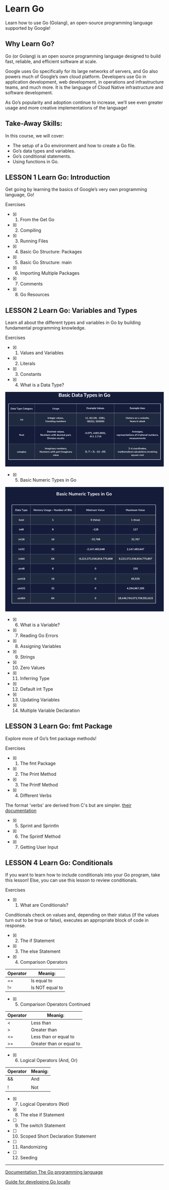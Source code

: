 # Learn Go

Learn how to use Go (Golang), an open-source programming language supported by Google!

## Why Learn Go?

Go (or Golang) is an open source programming language designed to build fast, reliable, and efficient software at scale.

Google uses Go specifically for its large networks of servers, and Go also powers much of Google’s own cloud platform. Developers use Go in application development, web development, in operations and infrastructure teams, and much more. It is the language of Cloud Native infrastructure and software development.

As Go’s popularity and adoption continue to increase, we’ll see even greater usage and more creative implementations of the language!

## Take-Away Skills:

In this course, we will cover:

- The setup of a Go environment and how to create a Go file.
- Go’s data types and variables.
- Go’s conditional statements.
- Using functions in Go.


## LESSON 1 Learn Go: Introduction

Get go ing by learning the basics of Google’s very own programming language, Go!

Exercises

- [x] 1. From the Get Go

- [x] 2. Compiling

- [x] 3. Running Files

- [x] 4. Basic Go Structure: Packages

- [x] 5. Basic Go Structure: main

- [x] 6. Importing Multiple Packages

- [x] 7. Comments

- [x] 8. Go Resources


## LESSON 2 Learn Go: Variables and Types

Learn all about the different types and variables in Go by building fundamental programming knowledge.

Exercises

- [x] 1. Values and Variables

- [x] 2. Literals

- [x] 3. Constants

- [x] 4. What is a Data Type?

![DataType](./src/DataType.png)

- [x] 5. Basic Numeric Types in Go

![NumericTypes](./src/NumericTypes.png)

- [x] 6. What is a Variable?

- [x] 7. Reading Go Errors

- [x] 8. Assigning Variables

- [x] 9. Strings

- [x] 10. Zero Values

- [x] 11. Inferring Type

- [x] 12. Default int Type

- [x] 13. Updating Variables

- [x] 14. Multiple Variable Declaration


## LESSON 3 Learn Go: fmt Package

Explore more of Go’s fmt package methods!

Exercises

- [x] 1. The fmt Package

- [x] 2. The Print Method

- [x] 3. The Printf Method

- [x] 4. Different Verbs

The format 'verbs' are derived from C's but are simpler. [their documentation](https://golang.org/pkg/fmt/#hdr-Printing)

- [x] 5. Sprint and Sprintln

- [x] 6. The Sprintf Method

- [x] 7. Getting User Input

## LESSON 4 Learn Go: Conditionals

If you want to learn how to include conditionals into your Go program, take this lesson! Else, you can use this lesson to review conditionals.

Exercises

- [x] 1. What are Conditionals?

Conditionals check on values and, depending on their status (if the values turn out to be true or false), executes an appropriate block of code in response.

- [x] 2. The if Statement

- [x] 3. The else Statement

- [x] 4. Comparison Operators

| Operator   | Meanig:     |
| ---------- | ----------  |
| ==         | Is equal to |
| !=         | Is NOT equal to   |

- [x] 5. Comparison Operators Continued

| Operator   | Meanig:     |
| ---------- | ----------  |
| <          | Less than   |
| >          | Greater than   |
| <=         | Less than or equal to   |
| >=         | Greater than or equal to   |


- [x] 6. Logical Operators (And, Or)

| Operator   | Meanig:     |
| ---------- | ----------  |
| &&         | And         |
| ||         | Or          |
| !          | Not         |

- [x] 7. Logical Operators (Not)

- [x] 8. The else if Statement

- [ ] 9. The switch Statement

- [ ] 10. Scoped Short Declaration Statement

- [ ] 11. Randomizing

- [ ] 12. Seeding

---

[Documentation The Go programming language](https://golang.org/doc/)

[Guide for developing Go locally](https://www.codecademy.com/articles/setting-up-go-locally)
